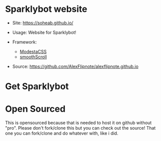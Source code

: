 # Sparklybot website

- Site: https://soheab.github.io/
- Usage: Website for Sparklybot!
- Framework:
  - [ModestaCSS](https://github.com/AlexFlipnote/ModestaCSS)
  - [smoothScroll](https://github.com/alicelieutier/smoothScroll)
  
- Source: https://github.com/AlexFlipnote/alexflipnote.github.io

# Get Sparklybot

# Open Sourced

This is opensourced because that is needed to host it on github without "pro". Please don't fork/clone this but you can check out the source! That one you can fork/clone and do whatever with, like i did.
